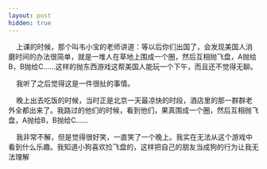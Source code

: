 ```yaml
---
layout: post
hidden: true
---
```

    上课的时候，那个叫韦小宝的老师讲道：等以后你们出国了，会发现美国人消磨时间的办法很简单，就是一堆人在草地上围成一个圈，然后互相抛飞盘，A抛给B，B抛给C……这样的抛东西游戏这帮美国人能玩一个下午，而且还不觉得无聊。

    我听了之后觉得这是一件很扯的事情。

    晚上出去吃饭的时候，当时正是北京一天最凉快的时段，酒店里的那一群群老外全都出来了。我路过的他们的时候，看到他们，果真围成一个圈，然后互相抛飞盘，A抛给B，B抛给C……

    我非常不解，但是觉得很好笑，一直笑了一个晚上。我实在无法从这个游戏中看到什么乐趣。我知道小狗喜欢捡飞盘的，这样把自己的朋友当成狗的行为让我无法理解